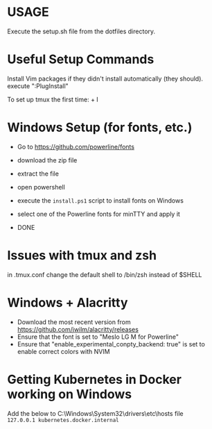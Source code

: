 # USAGE
Execute the setup.sh file from the dotfiles directory.

# Useful Setup Commands
Install Vim packages if they didn't install automatically (they should).
    execute ":PlugInstall"

To set up tmux the first time:
    <prefix> + I

# Windows Setup (for fonts, etc.)
- Go to https://github.com/powerline/fonts
- download the zip file
- extract the file
- open powershell
- execute the `install.ps1` script to install fonts on Windows

- select one of the Powerline fonts for minTTY and apply it
- DONE

# Issues with tmux and zsh
in .tmux.conf change the default shell to /bin/zsh instead of $SHELL


# Windows + Alacritty
- Download the most recent version from https://github.com/jwilm/alacritty/releases
- Ensure that the font is set to "Meslo LG M for Powerline"
- Ensure that "enable_experimental_conpty_backend: true" is set to enable correct colors with NVIM

# Getting Kubernetes in Docker working on Windows
Add the below to C:\Windows\System32\drivers\etc\hosts file\
`127.0.0.1 kubernetes.docker.internal`
